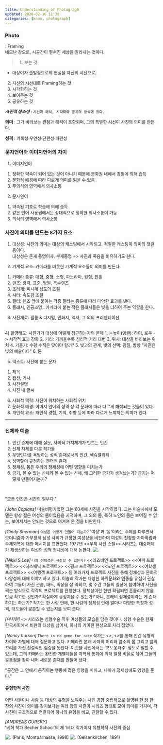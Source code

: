 ```yaml
---
title: Understanding of Photogragh
updated: 2020-02-16 11:38
categories: [knou, photograph]
---
```


### Photo
: Framing
<br>
네모난 창으로, 시공간이 펼쳐진 세상을 잘라내는 것이다.

> 1. 보는 것
- 대상이자 출발점으로의 현실을 자신의 시선으로,
2. 자신의 시선대로 Framing하는 것
3. 시각화하는 것
4. 보여주는 것
5. 공유하는 것

**_사진적 창조성_** : `시선과 해석, 시각화와 공유의 방식에 있다.`

**의미** :
그가 바라보는 관점과 해석이 포함되며, 그의 특별한 시선이 사진의 의미를 만든다.

**성격** :
기록성·우연성·단편성·파편성

<div class="divider"></div>

### 문자언어와 이미지언어의 차이

1) 이미지언어 
1. 정확한 약속이 되어 있는 것이 아니기 때문에 문화권 내에서 경험에 의해 습득
2. 문화적 배경에 따라 다르게 의미를 읽을 수 있음
3. 무의식의 영역에서 의사소통

2) 문자언어
1. 약속된 기호로 학습에 의해 습득
2. 같은 언어 사용권에서는 상대적으로 정확한 의사소통이 가능
3. 의식의 영역에서 의사소통


### 사진에 의미를 만드는 8가지 요소
1) 대상성: 사진의 의미는 대상의 캐스팅에서 시작되고, 적절한 캐스팅이 의미의 첫걸음이다.<br>
대상성은 존재 증명이자, 부재증명 => 사진과 죽음을 비유하기도 한다.

2) 기계적 요소: 카메라를 비롯한 기계적 요소들이 의미를 만든다.
  1. 카메라 종류: 대형, 중형, 소형, 파노라마, 원형, 핀홀
  2. 렌즈: 광각, 표준, 망원, 특수렌즈
  3. 조리개: 피사계 심도의 조절
  4. 셔터: 속도감 조절
  5. 필터: 렌즈 앞에 붙이는 각종 필터는 종류에 따라 다양한 효과를 낸다.
  6. 플래시, 인공조명 : 카메라에 붙는 작은 플래시들은 빛을 더하여 주는 역할을 한다.
  
3) 사진재료: 필름 & 디지털, 인화지, 액자, 그 외의 프리젠테이션
<br>
4) 촬영태도: 사진가가 대상에 어떻게 접근하는가의 문제
  1. 눈높이(앵글): 하이, 로우 -> 시각적 효과 강화
  2. 거리: 가까울수록 심리적 거리 대변
  3. 위치: 대상을 바라보는 위치
  4. 기울기: 수평 수직은 맞아야 할까?
  5. 빛과의 관계, 빛의 선택: 광질, 방향
     "사진은 빛의 예술이다"
  6. 톤
  
5) 텍스트: 사진에 붙는 문자
  1. 제목
  2. 캡션, 기사
  3. 사진설명
  4. 사진 내 글씨

6) 사회적 맥락: 사진이 위치하는 사회적 위치<br>
7) 문화적 배경: 이미지 언어의 성격 상 각 문화에 따라 다르게 해석되는 것들이 있다.<br>
8) 개인적 요소: 개인적 경험, 기억, 취향 등에 따라 다르게 느껴지는 의미가 있다.

<hr>


### 신체와 예술
1. 인간 존재에 대해 질문, 사회적 가치체계가 만드는 인간
2. 신체 자체를 다룬 작가들
3. 무엇인가를 욕망하는 성적 존재로서의 인간, 섹슈얼리티
4. 성역할이 규정하는 젠더적 존재
5. 정체성, 몸은 우리의 정체성에 어떤 영향을 미치는가
6. 금기, 볼 수 있는 신체와 볼 수 없는 신체, 왜 그러한 금기가 생겨났는가? 금기는 어떻게 만들어지는가?
<br>

"모든 인간은 시간의 일부다."

_[John Coplans]_
미술비평가였던 그는 60세에 사진을 시작하였다. 그는 미술사에서 모델은 항상 젊은 여성의 몸이었음을 지적하며,
그 외의 몸, 특히 노인의 몸은 보여질 수 없는, 보여져서는 안되는 것으로 여겨져 온 점을 비판한다.

_[Cindy Sherman]_
`여성은 어떻게 만들어 지는가?`
'여성'과 '몸'이라는 주제를 다루면서 모더니즘과 가부장적 남성 사회가 규정한 여성상을 비판하며 여성의 진정한 자아확립과 주체회복에 대한 메시지를 표현했다. 1977년 <<무제 사진 스틸>> 시리즈는 대중매체가 재생산하는 여성의 성적 정체성에 대해 논한다.
![.](https://www.tate.org.uk/art/images/work/P/P11/P11518_9.jpg)
<br>

_[Nikki S.Lee]_
`나의 정체성은 규정할 수 있는가?`
<<레즈비언 프로젝트>> <<여피 프로젝트>> <<히스패닉 프로젝트>> <<펑크 프로젝트>> <<노인 프로젝트>> <<여학생 프로젝트>> <<여행객 프로젝트>> 등 여러가지 프로젝트 사진을 통해 정체성과 문화적 다양성에 대해 이야기하고 있다. 이승희 작가는 다양한 하위문화와 인종을 유심히 관찰하여 그들이 가진 관습, 태도, 의상을 잘 익히고, 몇 주간 그들의 일상에 참여하여 사진을 찍는 방식으로 각각의 프로젝트를 진행한다. 정체성이란 한번 확립되면 흔들리지 않을 만큼 확고한 것인가? 확실하게 규정지을 수 있는가? 아니, 본래의 정체성이라는 게 존재하기는 하는가? 작가는 한 사람 안에, 한 사람의 정체성 안에 얼마나 다양한 특징과 성격, 태도들이 공존할 수 있는지를 보여 준다.

_[여지현]_
<<The beauty>> 시리즈는 성형수술 직후 여성들의 모습을 담은 것이다. 성형 수술은 현재 한국사회에서 비판의 대상을 넘어서, 하나의 기이한 현상으로 자리 잡았다.

_[Nancy burson]_
`There is no gene for race`
작가는 <<Chimeara Series>>, <<machine Series>>를 통해 인간 유형의 차이와 차별에 대해 질문하고 있다. 키메라란 본래 사자의 머리와 염소의 몸 그리고 뱀의 꼬리를 가진 전설적인 짐승을 뜻한다. 이것을 사진에서는 '포토몽타주' 정도로 말할 수 있는데, 그의 카메라는 완전한 개별체들을 과학적 통계에 의해 일정 비율로 섞어 그들의 공통점을 찾아 내어 새로운 존재를 만들어 낸다.
 
<div class="divider"></div>

"공간은 그 안에서 움직이는 행동에 많은 영향을 미치고, 나아가 정체성에도 영향을 준다."

#### 유형학적 사진
어떤 사물이나 사람 등 대상의 유형을 보여주는 사진 경향
중립적으로 촬영된 한 장 한 장의 사진이 의미를 갖기보다는 여러 장의 사진이 시리즈 형태로 모여 의미를 가지며, 각 사진이 구조적으로 연결되어 하나의 유형을 비교, 관찰할 수 있다.

_[ANDREAS GURSKY]_
<br>
'베허 학파 Becher School'의 제 1세대 작가이자 유형학적 사진의 중심

![.](https://t1.daumcdn.net/cfile/tistory/20656E3E51065F4A1E)
(Paris, Montparnasse, 1998)
![.](https://t1.daumcdn.net/cfile/tistory/275BBF3E51065F4A31)
(Gelsenkirchen, 1991)

